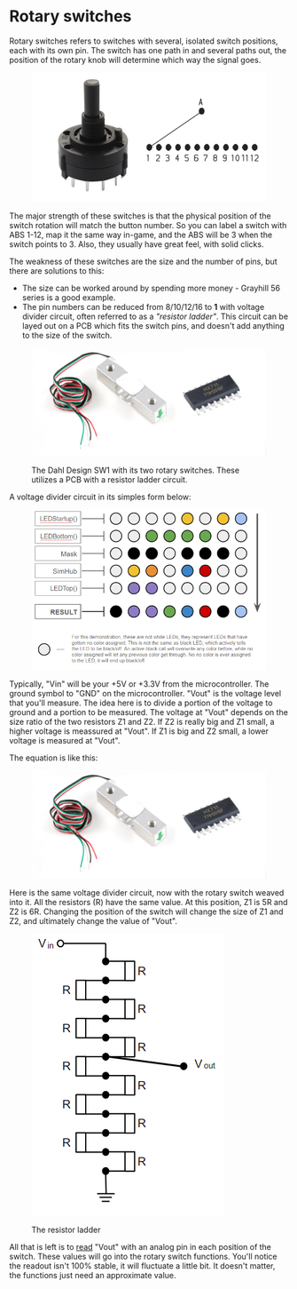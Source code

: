 # Rotary switches

Rotary switches refers to switches with several, isolated switch positions, each with its own pin. The switch has one path in and several paths out, the position of the rotary knob will determine which way the signal goes.&#x20;

<figure><img src="../../.gitbook/assets/image (3) (3).png" alt=""><figcaption></figcaption></figure>

The major strength of these switches is that the physical position of the switch rotation will match the button number. So you can label a switch with ABS 1-12, map it the same way in-game, and the ABS will be 3 when the switch points to 3. Also, they usually have great feel, with solid clicks.&#x20;

The weakness of these switches are the size and the number of pins, but there are solutions to this:

* The size can be worked around by spending more money - Grayhill 56 series is a good example.&#x20;
* The pin numbers can be reduced from 8/10/12/16 to **1** with voltage divider circuit, often referred to as a _"resistor ladder"_. This circuit can be layed out on a PCB which fits the switch pins, and doesn't add anything to the size of the switch.

<figure><img src="../../.gitbook/assets/image (6).png" alt=""><figcaption><p>The Dahl Design SW1 with its two rotary switches. These utilizes a PCB with a resistor ladder circuit.</p></figcaption></figure>

A voltage divider circuit in its simples form below:

<figure><img src="../../.gitbook/assets/image (1) (1).png" alt=""><figcaption></figcaption></figure>

Typically, "Vin" will be your +5V or +3.3V from the microcontroller. The ground symbol to "GND" on the microcontroller. "Vout" is the voltage level that you'll measure. The idea here is to divide a portion of the voltage to ground and a portion to be measured. The voltage at "Vout" depends on the size ratio of the two resistors Z1 and Z2. If Z2 is really big and Z1 small, a higher voltage is meassured at "Vout". If Z1 is big and Z2 small, a lower voltage is measured at "Vout".&#x20;

The equation is like this:&#x20;

<figure><img src="../../.gitbook/assets/image (5).png" alt=""><figcaption></figcaption></figure>

Here is the same voltage divider circuit, now with the rotary switch weaved into it. All the resistors (R) have the same value. At this position, Z1 is 5R and Z2 is 6R. Changing the position of the switch will change the size of Z1 and Z2, and ultimately change the value of "Vout".&#x20;

<figure><img src="../../.gitbook/assets/image (9) (1).png" alt=""><figcaption><p>The resistor ladder</p></figcaption></figure>

All that is left is to [read](../../1.-project-planning/analog-inputs.md#reading-a-value) "Vout" with an analog pin in each position of the switch. These values will go into the rotary switch functions. You'll notice the readout isn't 100% stable, it will fluctuate a little bit. It doesn't matter, the functions just need an approximate value. &#x20;
